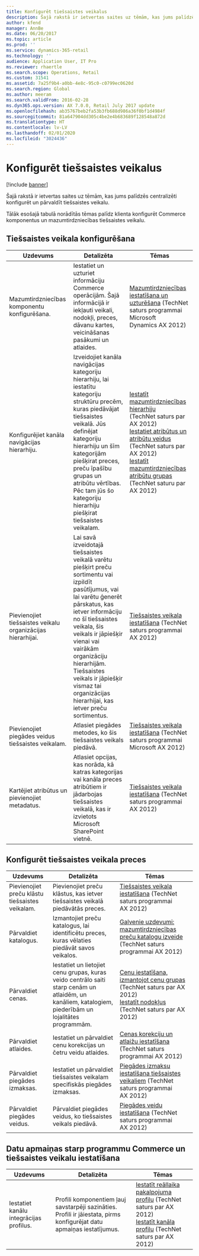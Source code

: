 ```yaml
---
title: Konfigurēt tiešsaistes veikalus
description: Šajā rakstā ir ietvertas saites uz tēmām, kas jums palīdzēs centralizēti konfigurēt un pārvaldīt tiešsaistes veikalu.
author: kfend
manager: AnnBe
ms.date: 06/20/2017
ms.topic: article
ms.prod: ''
ms.service: dynamics-365-retail
ms.technology: ''
audience: Application User, IT Pro
ms.reviewer: rhaertle
ms.search.scope: Operations, Retail
ms.custom: 31541
ms.assetid: 7a25f9b4-a0bb-4e8c-95c0-c0799ec0620d
ms.search.region: Global
ms.author: meeram
ms.search.validFrom: 2016-02-28
ms.dyn365.ops.version: AX 7.0.0, Retail July 2017 update
ms.openlocfilehash: ab35767beb2fa53b3fb688d986a36f0bf1d4984f
ms.sourcegitcommit: 81a647904dd305c4be2e4b683689f128548a872d
ms.translationtype: HT
ms.contentlocale: lv-LV
ms.lasthandoff: 02/01/2020
ms.locfileid: "3024436"
---
```

# <a name="configure-online-stores"></a>Konfigurēt tiešsaistes veikalus

[!include [banner](../includes/banner.md)]

Šajā rakstā ir ietvertas saites uz tēmām, kas jums palīdzēs centralizēti konfigurēt un pārvaldīt tiešsaistes veikalu.

Tālāk esošajā tabulā norādītās tēmas palīdz klienta konfigurēt Commerce komponentus un mazumtirdzniecības tiešsaistes veikalu.

## <a name="configure-an-online-store"></a>Tiešsaistes veikala konfigurēšana

| Uzdevums                                                | Detalizēta                                                                                                                                                                                                                                                                                                                                                   | Tēmas                                                                                                                                                                                                                                                                                                                                                                                                                                   |
|-----------------------------------------------------|-----------------------------------------------------------------------------------------------------------------------------------------------------------------------------------------------------------------------------------------------------------------------------------------------------------------------------------------------------------|------------------------------------------------------------------------------------------------------------------------------------------------------------------------------------------------------------------------------------------------------------------------------------------------------------------------------------------------------------------------------------------------------------------------------------------|
| Mazumtirdzniecības komponentu konfigurēšana.                        | Iestatiet un uzturiet informāciju Commerce operācijām. Šajā informācijā ir iekļauti veikali, nodokļi, preces, dāvanu kartes, veicināšanas pasākumi un atlaides.                                                                                                                                                                                                          | [Mazumtirdzniecības iestatīšana un uzturēšana](https://technet.microsoft.com/library/hh597201.aspx) (TechNet saturs programmai Microsoft Dynamics AX 2012)                                                                                                                                                                                                                                                                                          |
| Konfigurējiet kanāla navigācijas hierarhiju.    | Izveidojiet kanāla navigācijas kategoriju hierarhiju, lai iestatītu kategoriju struktūru precēm, kuras piedāvājat tiešsaistes veikalā. Jūs definējat kategoriju hierarhiju un šīm kategorijām piešķirat preces, preču īpašību grupas un atribūtu vērtības. Pēc tam jūs šo kategoriju hierarhiju piešķirat tiešsaistes veikalam.                            | [Iestatīt mazumtirdzniecības hierarhiju](https://technet.microsoft.com/library/hh580593.aspx)</br> (TechNet saturs par AX 2012)</br> [Iestatiet atribūtus un atribūtu veidus](https://technet.microsoft.com/library/hh227548.aspx) (TechNet saturs par AX 2012)</br> [Iestatīt mazumtirdzniecības atribūtu grupas](https://technet.microsoft.com/library/jj728713.aspx) (TechNet saturu par AX 2012) |
| Pievienojiet tiešsaistes veikalu organizācijas hierarhijai. | Lai savā izveidotajā tiešsaistes veikalā varētu piešķirt preču sortimentu vai izpildīt pasūtījumus, vai lai varētu ģenerēt pārskatus, kas ietver informāciju no šī tiešsaistes veikala, šis veikals ir jāpiešķir vienai vai vairākām organizāciju hierarhijām. Tiešsaistes veikals ir jāpiešķir vismaz tai organizācijas hierarhijai, kas ietver preču sortimentus. | [Tiešsaistes veikala iestatīšana](https://technet.microsoft.com/library/jj682095.aspx) (TechNet saturs programmai AX 2012)                                                                                                                                                                                                                                                                                                     |
| Pievienojiet piegādes veidus tiešsaistes veikalam.          | Atlasiet piegādes metodes, ko šis tiešsaistes veikals piedāvā.                                                                                                                                                                                                                                                                                                 | [Tiešsaistes veikala iestatīšana](https://technet.microsoft.com/library/jj682095.aspx) (TechNet saturs programmai Microsoft AX 2012)                                                                                                                                                                                                                                                                                                     |
| Kartējiet atribūtus un pievienojiet metadatus.                   | Atlasiet opcijas, kas norāda, kā katras kategorijas vai kanāla preces atribūtiem ir jādarbojas tiešsaistes veikalā, kas ir izvietots Microsoft SharePoint vietnē.                                                                                                                                                                                              | [Tiešsaistes veikala iestatīšana](https://technet.microsoft.com/library/jj682095.aspx) (TechNet saturs programmai AX 2012)                                                                                                                                                                                                                                                                                                     |

## <a name="configure-online-store-products"></a>Konfigurēt tiešsaistes veikala preces

| Uzdevums                                 | Detalizēta                                                                                                                                           | Tēmas                                                                                                                                                                                                                                                                            |
|--------------------------------------|---------------------------------------------------------------------------------------------------------------------------------------------------|-----------------------------------------------------------------------------------------------------------------------------------------------------------------------------------------------------------------------------------------------------------------------------------|
| Pievienojiet preču klāstu tiešsaistes veikalam. | Pievienojiet preču klāstus, kas ietver tiešsaistes veikalā piedāvātās preces.                                                                  | [Tiešsaistes veikala iestatīšana](https://technet.microsoft.com/library/jj682095.aspx) (TechNet saturs programmai AX 2012)                                                                                                                                              |
| Pārvaldiet katalogus.                     | Izmantojiet preču katalogus, lai identificētu preces, kuras vēlaties piedāvāt savos veikalos.                                                              | [Galvenie uzdevumi: mazumtirdzniecības preču katalogu izveide](https://technet.microsoft.com/library/jj728712.aspx) (TechNet saturs programmai AX 2012)                                                                                                                           |
| Pārvaldiet cenas.                       | Iestatiet un lietojiet cenu grupas, kuras veido centrālo saiti starp cenām un atlaidēm, un kanāliem, katalogiem, piederībām un lojalitātes programmām. | [Cenu iestatīšana, izmantojot cenu grupas](https://technet.microsoft.com/library/hh597169.aspx) (TechNet saturs par AX 2012)</br> [Iestatīt nodokļus](https://technet.microsoft.com/library/hh580571.aspx) (TechNet saturs par AX 2012) |
| Pārvaldiet atlaides.                    | Iestatiet un pārvaldiet cenu korekcijas un četru veidu atlaides.                                                                                  | [Cenas korekciju un atlaižu iestatīšana](https://technet.microsoft.com/library/hh597114.aspx) (TechNet saturs programmai AX 2012)                                                                                                                          |
| Pārvaldiet piegādes izmaksas.             | Iestatiet un pārvaldiet tiešsaistes veikalam specifiskās piegādes izmaksas.                                                                     | [Piegādes izmaksu iestatīšana tiešsaistes veikaliem](https://technet.microsoft.com/library/jj728714.aspx) (TechNet saturs programmai AX 2012)                                                                                                                           |
| Pārvaldiet piegādes veidus.            | Pārvaldiet piegādes veidus, ko tiešsaistes veikals piedāvā.                                                                                        | [Piegādes veidu iestatīšana](https://technet.microsoft.com/library/jj728719.aspx) (TechNet saturs programmai AX 2012)                                                                                                                                            |

## <a name="set-up-data-exchange-between-commerce-and-the-online-store"></a>Datu apmaiņas starp programmu Commerce un tiešsaistes veikalu iestatīšana

| Uzdevums                                 | Detalizēta                                                                                                                               | Tēmas                                                                                                                                                                                                                                                                                  |
|--------------------------------------|---------------------------------------------------------------------------------------------------------------------------------------|-----------------------------------------------------------------------------------------------------------------------------------------------------------------------------------------------------------------------------------------------------------------------------------------|
| Iestatiet kanālu integrācijas profilus. | Profili komponentiem ļauj savstarpēji sazināties. Profili ir jāiestata, pirms konfigurējat datu apmaiņas iestatījumus. | [Iestatīt reāllaika pakalpojuma profilu](https://technet.microsoft.com/library/hh580631.aspx) (TechNet saturs par AX 2012)</br> [Iestatīt kanāla profilu](https://technet.microsoft.com/library/jj677402.aspx) (TechNet saturs par AX 2012) |





